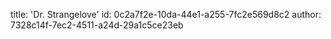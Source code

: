 title: 'Dr. Strangelove'
id: 0c2a7f2e-10da-44e1-a255-7fc2e569d8c2
author: 7328c14f-7ec2-4511-a24d-29a1c5ce23eb
